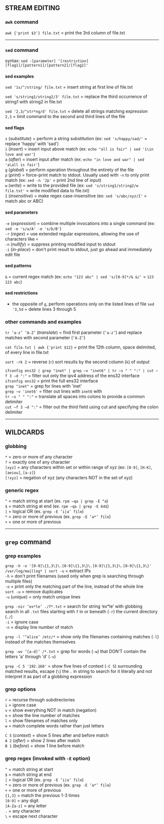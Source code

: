 
## STREAM EDITING

### `awk` command

`awk {'print $3'} file.txt` = print the 3rd column of file.txt 

---
### `sed` command

syntax: `sed -[parameter] '[restriction] [flag1]/[pattern1]/[pattern2]/[flag2]'`

#### sed examples

`sed '1s/^/string/ file.txt`         = insert string at first line of file.txt

`sed 's/string1/string2/3' file.txt` = replace the third occurrence of string1 with string2 in file.txt

`sed '2,3/^str*ng/d' file.txt`       = delete all strings matching expression  
                         `2,3`       = limit command to the second and third lines of the file  

#### sed flags

`s` (*substitute*)  = perform a string substitution                                           (ex: `sed 's/happy/sad/'` = replace 'happy' with 'sad')  
`i` (*insert*)      = insert input above match                                                (ex: `echo "all is fair" | sed 'i\in love and war'`)  
`a` (*after*)       = insert input after match                                                (ex: `echo "in love and war" | sed 'a\all is fair'`)  
`g` (*global*)      = perform operation throughout the entirety of the file  
`p` (*print*)       = force-print match to stdout. Usually used with `-n` to only print match (ex: `sed -n '2p'` = print 2nd line of input)  
`w` (*write*)       = write to the provided file                                              (ex: `sed 's/string1/string2/w file.txt'` = write modified data to file.txt)  
`I` (*insensitive*) = make regex case-insensitive                                             (ex: `sed 's/abc/xyz/I'` = match abc or ABC)

#### sed parameters

`-e` (*expression*) = combine multiple invocations into a single command                      (ex: `sed -e 's/a/A' -e 's/b/B'`)  
`-r` (*regex*)      = use extended regular expressions, allowing the use of characters like `+`  
`-n` (*nullify*)    = suppress printing modified input to stdout  
`-i` (*in-place*)   = don't print result to stdout, just go ahead and immediately edit file

#### sed patterns

`&` = current regex match (ex: `echo "123 abc" | sed 's/[0-9]*/& &/'` = `123 123 abc`)

#### sed restrictions

- the opposite of `g`, perform operations only on the listed lines of file
`sed '3,5d` = delete lines 3 through 5

### other commands and examples

`tr ‘a-z’ ‘A-Z’` (*translate*)    = find first parameter (`‘a-z’`) and replace matches with second parameter (`‘A-Z’`) 

`cat file.txt | awk {'print $12}` = print the 12th column, space delimited, of every line in file.txt 

`sort -rk 2`                      = reverse (`r`) sort results by the second column (`k`) of output 

`ifconfig ens32 | grep "inet" | grep –v "inet6" | tr –s " " ":" | cut –f 3 –d ":"` = filter out only the ipv4 address of the ens32 interface  
                                                                 `ifconfig ens32`  = print the full ens32 interface  
                                                                 `grep "inet"`     = grep for lines with 'inet'   
                                                                 `grep –v 'inet6'` = filter out lines with `inet6` with   
                                                                 `tr –s " " ":"`   = translate all spaces into colons  to provide a common delimiter  
                                                                 `cut –f 3 –d ":"` = filter out the third field using cut and specifying the colon delimiter 


---
## WILDCARDS

### globbing

`*`      = zero or more of any character  
`?`      = exactly one of any character  
`[xyz]`  = any characters within set or within range of xyz (ex: `[0-9]`, `[H-K]`, `[aeiou]`, `[a-z]`)  
`[!xyz]` = negation of xyz (any characters NOT in the set of xyz)

### generic regex

`^` = match string at start    (ex. `rpm –qa | grep -E ^a`)  
`$` = match string at end      (ex. `rpm –qa | grep -E 64$`)  
`|` = logical OR               (ex. `grep -E ‘i|a’ file`)  
`*` = zero or more of previous (ex. `grep -E ‘a*’ file`)  
`+` = one or more of previous

---
## `grep` command

### grep examples

`grep -h -o '[0-9]\{1,3\}\.[0-9]\{1,3\}\.[0-9]\{1,3\}\.[0-9]\{1,3\}' /var/log/maillog* | sort -u` = extract IPs  
                                                                                  `-h`            = don't print filenames (used only when grep is searching through multiple files)  
                                                                                  `-o`            = print only the matching part of the line, instead of the whole line  
                                                                                  `sort -u`       = remove duplicates  
                                                                                  `-u` (*unique*) = only match unique lines

`grep -nir ‘ex*le’ ./f*.txt` = search for string ‘ex*le’ with globbing  
search in all `.txt` files starting with `f` in or beneath (`-r`) the current directory (`./`)  
  `-i` = ignore case  
  `-n` = display line number of match

`grep -l ‘^alice’ /etc/*` = show only the filenames containing matches (`-l`) instead of the matches themselves

`grep -wv ‘[a-d]’ /*.txt` = grep for words (`-w`) that DON’T contain the letters 'a' through 'd' (`-v`)

`grep -C 5 '192.168'` = show five lines of context (`-C 5`) surrounding matched results, escape (`\`) the `.` in string to search for it literally and not interpret it as part of a globbing expression

### grep options

`r` = recurse through subdirectories  
`i` = ignore case  
`v` = show everything NOT in match (negation)  
`n` = show the line number of matches  
`l` = show filenames of matches only  
`w` = match complete words rather than just letters  

`C 5` (*context*) = show 5 lines after and before match  
`A 2` (*after*)   = show 2 lines after match  
`B 1` (*before*)  = show 1 line before match  

### grep regex (invoked with `-E` option)

`^`        = match string at start  
`$`        = match string at end  
`|`        = logical OR               (ex. `grep -E ‘i|a’ file`)  
`*`        = zero or more of previous (ex. `grep -E ‘a*’ file`)  
`+`        = one or more of previous  
`{1,3}`    = match the previous 1-3 times  
`[0-9]`    = any digit  
`[A-Za-z]` = any letter  
`.`        = any character  
`\`        = escape next character

